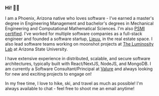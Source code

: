 ### Hi! 🧑‍💻

I am a Phoenix, Arizona native who loves software - I've earned a master's degree in Engineering Management and bachelor's degrees in Mechanical Engineering and Computational Mathematical Sciences. I'm also [PSMI certified](https://www.scrum.org/user/512015/). I've worked for multiple software companies as a full-stack engineer and founded a software startup, [Lieuu](https://lieuu.com/), in the real estate space. I also lead software teams working on moonshot projects at [The Luminosity Lab](https://theluminositylab.com/) at Arizona State University.

I have extensive experience in distributed, scalable, and secure software architectures, typically built with React/NextJS, NodeJS, and MongoDB. I am currently a Software Consultant/Principal at [Valure](https://valure.io/) and always looking for new and exciting projects to engage on!

In my free time, I love to hike, ski, and travel as much as possible! I'm always available to chat - feel free to shoot me an email anytime!
